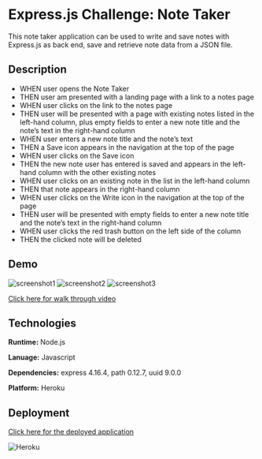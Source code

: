 
# Express.js Challenge: Note Taker

This note taker application  can be used to write and save notes with Express.js as back end, save and retrieve note data from a JSON file.


## Description

- WHEN user opens the Note Taker
- THEN user am presented with a landing page with a link to a notes page
- WHEN user clicks on the link to the notes page
- THEN user will be presented with a page with existing notes listed in the left-hand column, plus empty fields to enter a new note title and the note’s text in the right-hand column
- WHEN user enters a new note title and the note’s text
- THEN a Save icon appears in the navigation at the top of the page
- WHEN user clicks on the Save icon
- THEN the new note user has entered is saved and appears in the left-hand column with the other existing notes
- WHEN user clicks on an existing note in the list in the left-hand column
- THEN that note appears in the right-hand column
- WHEN user clicks on the Write icon in the navigation at the top of the page
- THEN user will be presented with empty fields to enter a new note title and the note’s text in the right-hand column
- WHEN user clicks the red trash button on the left side of the column
- THEN the clicked note will be deleted

## Demo

![screenshot1](https://user-images.githubusercontent.com/112605297/213577763-25ea1665-cfcf-423e-8a4b-bedaff0f9c86.png)
![screenshot2](https://user-images.githubusercontent.com/112605297/213577772-304a23cd-154f-4a9b-9e2f-feb7fcf9215d.png)
![screenshot3](https://user-images.githubusercontent.com/112605297/213577778-7b43ba1e-c8c2-45cb-bfca-fee8b284261a.png)

[Click here for walk through video](https://user-images.githubusercontent.com/112605297/213577780-09c8dddd-4857-441e-be41-897ac8ac9e85.mov)
## Technologies 

**Runtime:** Node.js

**Lanuage:** Javascript

**Dependencies:** express 4.16.4, path 0.12.7, uuid 9.0.0

**Platform:** Heroku




## Deployment

[Click here for the deployed application](https://module11-challenge-note-taker.herokuapp.com/)


![Heroku](https://camo.githubusercontent.com/6979881d5a96b7b18a057083bb8aeb87ba35fc279452e29034c1e1c49ade0636/68747470733a2f2f7777772e6865726f6b7563646e2e636f6d2f6465706c6f792f627574746f6e2e737667)


